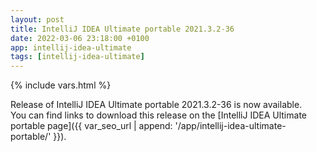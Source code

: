 ```yaml
---
layout: post
title: IntelliJ IDEA Ultimate portable 2021.3.2-36
date: 2022-03-06 23:18:00 +0100
app: intellij-idea-ultimate
tags: [intellij-idea-ultimate]
---
```

{% include vars.html %}

Release of IntelliJ IDEA Ultimate portable 2021.3.2-36 is now available.<br />
You can find links to download this release on the [IntelliJ IDEA Ultimate portable page]({{ var_seo_url | append: '/app/intellij-idea-ultimate-portable/' }}).
